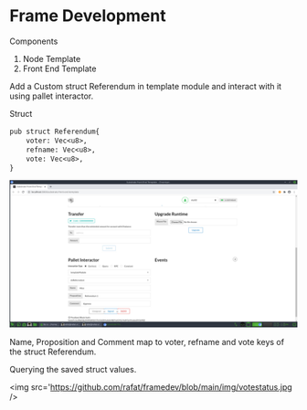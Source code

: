 # Frame Development

Components
1. Node Template
2. Front End Template

Add a Custom struct Referendum in template module and interact with it using pallet interactor.

Struct

```
pub struct Referendum{
	voter: Vec<u8>,
	refname: Vec<u8>,
	vote: Vec<u8>,
}

```

<img src='https://github.com/rafat/framedev/blob/main/img/doreferendum.jpg' />

Name, Proposition and Comment map to voter, refname and vote keys of the struct Referendum.

Querying the saved struct values.

<img src='https://github.com/rafat/framedev/blob/main/img/votestatus.jpg />
